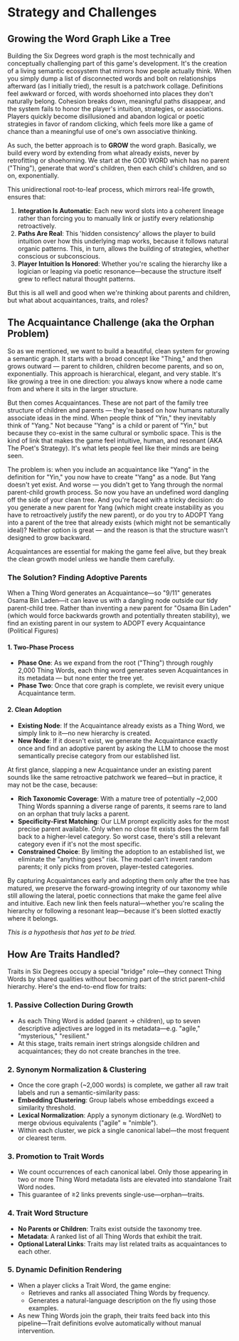 # Strategy and Challenges

## Growing the Word Graph Like a Tree

Building the Six Degrees word graph is the most technically and conceptually challenging part of this game's development. It's the creation of a living semantic ecosystem that mirrors how people actually think. When you simply dump a list of disconnected words and bolt on relationships afterward (as I initially tried), the result is a patchwork collage. Definitions feel awkward or forced, with words shoehorned into places they don't naturally belong. Cohesion breaks down, meaningful paths disappear, and the system fails to honor the player's intuition, strategies, or associations. Players quickly become disillusioned and abandon logical or poetic strategies in favor of random clicking, which feels more like a game of chance than a meaningful use of one's own associative thinking.

As such, the better approach is to **GROW** the word graph. Basically, we build every word by extending from what already exists, never by retrofitting or shoehorning. We start at the GOD WORD which has no parent ("Thing"), generate that word's children, then each child's children, and so on, exponentially.

This unidirectional root-to-leaf process, which mirrors real-life growth, ensures that:

1. **Integration Is Automatic**: Each new word slots into a coherent lineage rather than forcing you to manually link or justify every relationship retroactively.
2. **Paths Are Real**: This 'hidden consistency' allows the player to build intuition over how this underlying map works, because it follows natural organic patterns. This, in turn, allows the building of strategies, whether conscious or subconscious.
3. **Player Intuition Is Honored**: Whether you're scaling the hierarchy like a logician or leaping via poetic resonance—because the structure itself grew to reflect natural thought patterns.

But this is all well and good when we're thinking about parents and children, but what about acquaintances, traits, and roles?

## The Acquaintance Challenge (aka the Orphan Problem)

So as we mentioned, we want to build a beautiful, clean system for growing a semantic graph. It starts with a broad concept like "Thing," and then grows outward — parent to children, children become parents, and so on, exponentially. This approach is hierarchical, elegant, and very stable. It's like growing a tree in one direction: you always know where a node came from and where it sits in the larger structure.

But then comes Acquaintances. These are not part of the family tree structure of children and parents — they're based on how humans naturally associate ideas in the mind. When people think of "Yin," they inevitably think of "Yang." Not because "Yang" is a child or parent of "Yin," but because they co-exist in the same cultural or symbolic space. This is the kind of link that makes the game feel intuitive, human, and resonant (AKA The Poet's Strategy). It's what lets people feel like their minds are being seen.

The problem is: when you include an acquaintance like "Yang" in the definition for "Yin," you now have to create "Yang" as a node. But Yang doesn't yet exist. And worse — you didn't get to Yang through the normal parent-child growth process. So now you have an undefined word dangling off the side of your clean tree. And you're faced with a tricky decision: do you generate a new parent for Yang (which might create instability as you have to retroactively justify the new parent), or do you try to ADOPT Yang into a parent of the tree that already exists (which might not be semantically ideal)? Neither option is great — and the reason is that the structure wasn't designed to grow backward.

Acquaintances are essential for making the game feel alive, but they break the clean growth model unless we handle them carefully.

### The Solution? Finding Adoptive Parents

When a Thing Word generates an Acquaintance—so "9/11" generates Osama Bin Laden—it can leave us with a dangling node outside our tidy parent-child tree. Rather than inventing a new parent for "Osama Bin Laden" (which would force backwards growth and potentially threaten stability), we find an existing parent in our system to ADOPT every Acquaintance (Political Figures)

#### 1. Two-Phase Process
- **Phase One**: As we expand from the root ("Thing") through roughly 2,000 Thing Words, each thing word generates seven Acquaintances in its metadata — but none enter the tree yet.
- **Phase Two**: Once that core graph is complete, we revisit every unique Acquaintance term.

#### 2. Clean Adoption
- **Existing Node**: If the Acquaintance already exists as a Thing Word, we simply link to it—no new hierarchy is created.
- **New Node**: If it doesn't exist, we generate the Acquaintance exactly once and find an adoptive parent by asking the LLM to choose the most semantically precise category from our established list. 

At first glance, slapping a new Acquaintance under an existing parent sounds like the same retroactive patchwork we feared—but in practice, it may not be the case, because:

- **Rich Taxonomic Coverage**: With a mature tree of potentially ~2,000 Thing Words spanning a diverse range of parents, it seems rare to land on an orphan that truly lacks a parent.
- **Specificity-First Matching**: Our LLM prompt explicitly asks for the most precise parent available. Only when no close fit exists does the term fall back to a higher-level category. So worst case, there's still a relevant category even if it's not the most specific.
- **Constrained Choice**: By limiting the adoption to an established list, we eliminate the "anything goes" risk. The model can't invent random parents; it only picks from proven, player-tested categories.

By capturing Acquaintances early and adopting them only after the tree has matured, we preserve the forward-growing integrity of our taxonomy while still allowing the lateral, poetic connections that make the game feel alive and intuitive. Each new link then feels natural—whether you're scaling the hierarchy or following a resonant leap—because it's been slotted exactly where it belongs.

*This is a hypothesis that has yet to be tried.*

## How Are Traits Handled?

Traits in Six Degrees occupy a special "bridge" role—they connect Thing Words by shared qualities without becoming part of the strict parent–child hierarchy. Here's the end-to-end flow for traits:

### 1. Passive Collection During Growth
- As each Thing Word is added (parent → children), up to seven descriptive adjectives are logged in its metadata—e.g. "agile," "mysterious," "resilient."
- At this stage, traits remain inert strings alongside children and acquaintances; they do not create branches in the tree.

### 2. Synonym Normalization & Clustering
- Once the core graph (~2,000 words) is complete, we gather all raw trait labels and run a semantic-similarity pass:
- **Embedding Clustering**: Group labels whose embeddings exceed a similarity threshold.
- **Lexical Normalization**: Apply a synonym dictionary (e.g. WordNet) to merge obvious equivalents ("agile" ≈ "nimble").
- Within each cluster, we pick a single canonical label—the most frequent or clearest term.

### 3. Promotion to Trait Words
- We count occurrences of each canonical label. Only those appearing in two or more Thing Word metadata lists are elevated into standalone Trait Word nodes.
- This guarantee of ≥2 links prevents single-use—orphan—traits.

### 4. Trait Word Structure
- **No Parents or Children**: Traits exist outside the taxonomy tree.
- **Metadata**: A ranked list of all Thing Words that exhibit the trait.
- **Optional Lateral Links**: Traits may list related traits as acquaintances to each other.

### 5. Dynamic Definition Rendering
- When a player clicks a Trait Word, the game engine:
  - Retrieves and ranks all associated Thing Words by frequency.
  - Generates a natural-language description on the fly using those examples.
- As new Thing Words join the graph, their traits feed back into this pipeline—Trait definitions evolve automatically without manual intervention.




